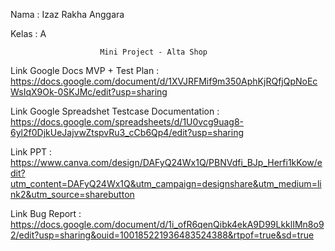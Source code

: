 Nama : Izaz Rakha Anggara

Kelas : A

                        Mini Project - Alta Shop
Link Google Docs MVP + Test Plan : https://docs.google.com/document/d/1XVJRFMif9m350AphKjRQfjQpNoEcWsIqX9Ok-0SKJMc/edit?usp=sharing

Link Google Spreadshet Testcase Documentation : https://docs.google.com/spreadsheets/d/1U0vcg9uag8-6yl2f0DjkUeJajvwZtspvRu3_cCb6Qp4/edit?usp=sharing

Link PPT : https://www.canva.com/design/DAFyQ24Wx1Q/PBNVdfi_BJp_Herfi1kKow/edit?utm_content=DAFyQ24Wx1Q&utm_campaign=designshare&utm_medium=link2&utm_source=sharebutton

Link Bug Report : https://docs.google.com/document/d/1i_ofR6qenQibk4ekA9D99LkklIMn8o92/edit?usp=sharing&ouid=100185221936483524388&rtpof=true&sd=true